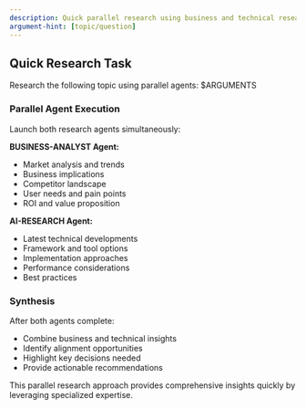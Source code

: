 ```yaml
---
description: Quick parallel research using business and technical research agents
argument-hint: [topic/question]
---
```


## Quick Research Task

Research the following topic using parallel agents: $ARGUMENTS

### Parallel Agent Execution

Launch both research agents simultaneously:

**BUSINESS-ANALYST Agent:**
- Market analysis and trends
- Business implications
- Competitor landscape
- User needs and pain points
- ROI and value proposition

**AI-RESEARCH Agent:**
- Latest technical developments
- Framework and tool options
- Implementation approaches
- Performance considerations
- Best practices

### Synthesis

After both agents complete:
- Combine business and technical insights
- Identify alignment opportunities
- Highlight key decisions needed
- Provide actionable recommendations

This parallel research approach provides comprehensive insights quickly by leveraging specialized expertise.